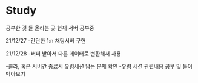 # Study
공부한 것 들 올리는 곳
현재 서버 공부중

21/12/27
-간단한 1:n 채팅서버 구현

21/12/28
-버퍼 받아서 다른 데이터로 변환해서 사용

-클라, 혹은 서버간 종료시 유령세션 남는 문제 확인
-유령 세션 관련내용 공부 및 들이박아보기
